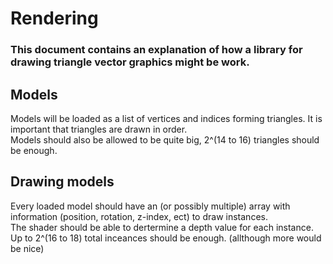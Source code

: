 # Rendering
### This document contains an explanation of how a library for drawing triangle vector graphics might be work.
## Models
Models will be loaded as a list of vertices and indices forming triangles. It is important that triangles are drawn in order.  
Models should also be allowed to be quite big, 2^(14 to 16) triangles should be enough.
## Drawing models
Every loaded model should have an (or possibly multiple) array with information (position, rotation, z-index, ect) to draw instances.  
The shader should be able to dertermine a depth value for each instance.  
Up to 2^(16 to 18) total inceances should be enough. (allthough more would be nice)